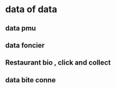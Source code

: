 # data of data
##   data pmu
##   data foncier
##   Restaurant bio , click and collect
##  data bite conne



